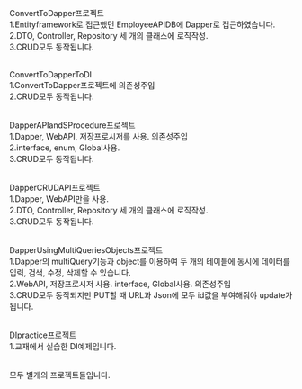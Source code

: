 ConvertToDapper프로젝트<br/>
1.Entityframework로 접근했던 EmployeeAPIDB에 Dapper로 접근하였습니다.<br/>
2.DTO, Controller, Repository 세 개의 클래스에 로직작성.<br/>
3.CRUD모두 동작됩니다.<br/><br/>

ConvertToDapperToDI<br/>
1.ConvertToDapper프로젝트에 의존성주입<br/>
2.CRUD모두 동작됩니다.<br/><br/>

DapperAPIandSProcedure프로젝트<br/>
1.Dapper, WebAPI, 저장프로시저를 사용. 의존성주입<br/>
2.interface, enum, Global사용.<br/>
3.CRUD모두 동작됩니다.<br/><br/>

DapperCRUDAPI프로젝트<br/>
1.Dapper, WebAPI만을 사용.<br/>
2.DTO, Controller, Repository 세 개의 클래스에 로직작성.<br/>
3.CRUD모두 동작됩니다.<br/><br/>

DapperUsingMultiQueriesObjects프로젝트<br/>
1.Dapper의 multiQuery기능과 object를 이용하여 두 개의 테이블에 동시에 데이터를 입력, 검색, 수정, 삭제할 수 있습니다.<br/>
2.WebAPI, 저장프로시저 사용. interface, Global사용. 의존성주입<br/>
3.CRUD모두 동작되지만 PUT할 때 URL과 Json에 모두 id값을 부여해줘야 update가 됩니다.<br/><br/>

DIpractice프로젝트<br/>
1.교재에서 실습한 DI예제입니다.<br/><br/>


모두 별개의 프로젝트들입니다.